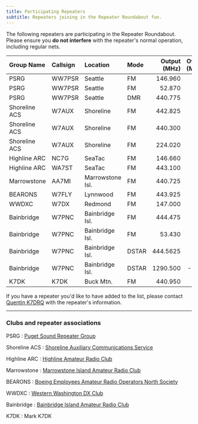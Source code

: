 ```yaml
---
title: Participating Repeaters
subtitle: Repeaters joining in the Repeater Roundabout fun.
---
```


The following repeaters are participating in the Repeater Roundabout. Please ensure you **do not interfere** with the repeater's normal operation, including regular nets.

| Group Name    | Callsign | Location         | Mode  | Output (MHz) | Offset (MHz) | Tone (Hz) |
|:--------------|:---------|:-----------------|:------|-------------:|-------------:|----------:|
| PSRG          | WW7PSR   | Seattle          | FM    | 146.960      | -0.6         | 103.5     |
| PSRG          | WW7PSR   | Seattle          | FM    | 52.870       | -1.7         | 103.5     |
| PSRG          | WW7PSR   | Seattle          | DMR   | 440.775      | +5.0         | CC 2      |
| Shoreline ACS | W7AUX    | Shoreline        | FM    | 442.825      | +5.0         | 103.5     |
| Shoreline ACS | W7AUX    | Shoreline        | FM    | 440.300      | +5.0         | 103.5     |
| Shoreline ACS | W7AUX    | Shoreline        | FM    | 224.020      | -1.6         | 103.5     |
| Highline ARC  | NC7G     | SeaTac           | FM    | 146.660      | -0.6         | 103.5     |
| Highline ARC  | WA7ST    | SeaTac           | FM    | 443.100      | +5.0         | 103.5     |
| Marrowstone   | AA7MI    | Marrowstone Isl. | FM    | 440.725      | +5.0         | 114.8     |
| BEARONS       | W7FLY    | Lynnwood         | FM    | 443.925      | +5.0         | 100.0     |
| WWDXC         | W7DX     | Redmond          | FM    | 147.000      | -0.6         | 103.5     |
| Bainbridge    | W7PNC    | Bainbridge Isl.  | FM    | 444.475      | +5.0         | 103.5     |
| Bainbridge    | W7PNC    | Bainbridge Isl.  | FM    | 53.430       | -1.7         | 100.0     |
| Bainbridge    | W7PNC    | Bainbridge Isl.  | DSTAR | 444.5625     | +5.0         |           |
| Bainbridge    | W7PNC    | Bainbridge Isl.  | DSTAR | 1290.500     | -20.0        |           |
| K7DK          | K7DK     | Buck Mtn.        | FM    | 440.950      | +5.0         | 110.9     |

If you have a repeater you'd like to have added to the list, please contact [Quentin K7DRQ](mailto:k7drq@psrg.org) with the repeater's information.

---

### Clubs and repeater associations

PSRG
: [Puget Sound Repeater Group](https://psrg.org)

Shoreline ACS
: [Shoreline Auxiliary Communications Service](https://sites.google.com/a/w7aux.org/shoreline-acs/)

Highline ARC
: [Highline Amateur Radio Club](https://highlinearc.org)

Marrowstone
: [Marrowstone Island Amateur Radio Club](https://www.qrz.com/db/AA7MI)

BEARONS
: [Boeing Employees Amateur Radio Operators North Society](https://w7flybearons.org/)

WWDXC
: [Western Washington DX Club](https://www.wwdxc.org)

Bainbridge
: [Bainbridge Island Amateur Radio Club](https://www.w7npc.org/)

K7DK
: Mark K7DK
